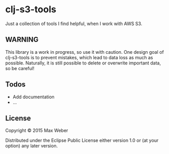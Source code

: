 # clj-s3-tools

Just a collection of tools I find helpful, when I work with AWS S3.

## WARNING

This library is a work in progress, so use it with caution. One design
goal of clj-s3-tools is to prevent mistakes, which lead to data loss
as much as possible. Naturally, it is still possible to delete or
overwrite important data, so be careful!

## Todos

- Add documentation
- ...

## License

Copyright © 2015 Max Weber

Distributed under the Eclipse Public License either version 1.0 or (at
your option) any later version.

